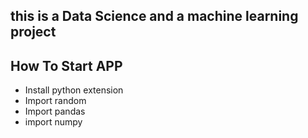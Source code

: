 ## this is a Data Science and a machine learning project

## How To Start APP
- Install python extension 
- Import random
- Import pandas
- import numpy